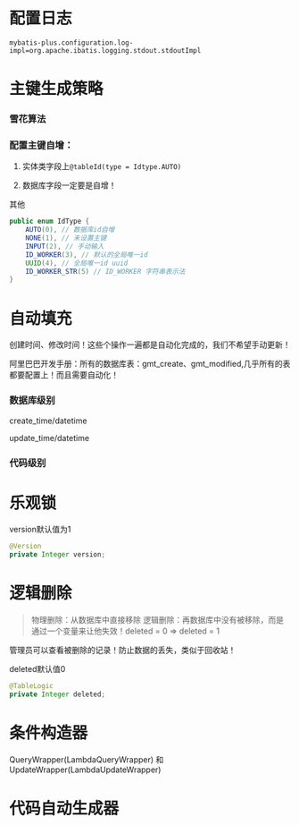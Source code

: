 # 配置日志

```properties
mybatis-plus.configuration.log-impl=org.apache.ibatis.logging.stdout.stdoutImpl
```



# 主键生成策略

### 雪花算法



### 配置主键自增：

1. 实体类字段上`@tableId(type = Idtype.AUTO)`

2. 数据库字段一定要是自增！



其他

```java
public enum IdType {
	AUTO(0), // 数据库id自增
    NONE(1), // 未设置主键
    INPUT(2), // 手动输入
    ID_WORKER(3), // 默认的全局唯一id
    UUID(4), // 全局唯一id uuid
    ID_WORKER_STR(5) // ID_WORKER 字符串表示法
}
```



# 自动填充

创建时间、修改时间！这些个操作一遍都是自动化完成的，我们不希望手动更新！

阿里巴巴开发手册：所有的数据库表：gmt_create、gmt_modified,几乎所有的表都要配置上！而且需要自动化！



### 数据库级别

create_time/datetime

update_time/datetime



### 代码级别



# 乐观锁

version默认值为1

```java
@Version
private Integer version;
```



# 逻辑删除

> 物理删除：从数据库中直接移除
> 逻辑删除：再数据库中没有被移除，而是通过一个变量来让他失效！deleted = 0 => deleted = 1



管理员可以查看被删除的记录！防止数据的丢失，类似于回收站！

deleted默认值0

```java
@TableLogic
private Integer deleted;
```



# 条件构造器

QueryWrapper(LambdaQueryWrapper) 和 UpdateWrapper(LambdaUpdateWrapper)



# 代码自动生成器











































